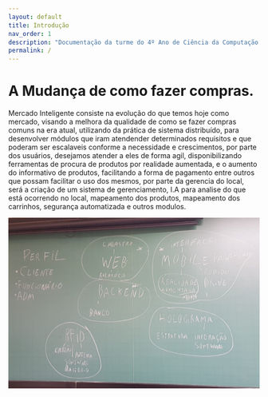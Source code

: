 ```yaml
---
layout: default
title: Introdução
nav_order: 1
description: "Documentação da turme do 4º Ano de Ciência da Computação da UNIP 2020"
permalink: /
---
```


# A Mudança de como fazer compras.

Mercado Inteligente consiste na evolução do que temos hoje como mercado, 
visando a melhora da qualidade de como se fazer compras comuns na era atual,
utilizando da prática de sistema distribuído, para desenvolver módulos que iram 
atendender determinados requisitos e que poderam ser escalaveis conforme a necessidade e crescimentos,
por parte dos usuários, desejamos atender a eles de forma agil, disponibilizando ferramentas de procura
de produtos por realidade aumentada, e o aumento do informativo de produtos, facilitando a forma de pagamento entre outros que possam facilitar o uso dos mesmos, por parte da gerencia do local, será a criação de um sistema de gerenciamento, I.A para analise do que está ocorrendo
no local, mapeamento dos produtos, mapeamento dos carrinhos, segurança automatizada e outros modulos.

![](./assets/images/req2.jpeg)